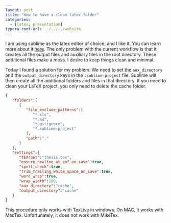 ```yaml
---
layout: post
title: "How to have a clean latex folder"
categories: 
  - [latex, presentation]
typora-root-url: ../../../website
---
```


I am using sublime as the latex editor of choice, and I like it. You can learn more about it [here](https://abhigupta.io/2021/05/14/clean-sublime-setup.html). The only problem with the current workflow is that it creates all the output files and auxiliary files in the root directory. These additional files make a mess. I desire to keep things clean and minimal. 

Today I found a solution for my problem. We need to set the `aux_directory` and the `output_directory` keys in the `.sublime-project` file. Sublime will then create all the additional folders and files in that directory. If you need to clean your LaTeX project, you only need to delete the cache folder.

```json
{
   "folders":[
      {
         "file_exclude_patterns":[
            "*.cls",
            "*.md",
            "*.gitignore",
            "*.sublime-project"
         ],
         "path":"."
      }
   ],
   "settings":{
      "TEXroot":"thesis.tex",
      "ensure_newline_at_eof_on_save":true,
      "spell_check":true,
      "trim_trailing_white_space_on_save":true,
      "word_wrap":true,
      "wrap_width":100,
      "aux_directory":"cache",
      "output_directory":"cache"
   }
}
```

This procedure only works with TexLive in windows. On MAC, it works with MacTex. Unfortunately, it does not work with MikeTex.
